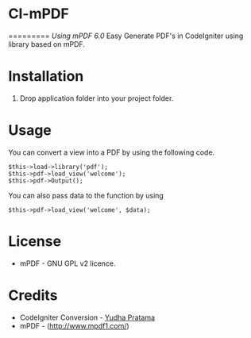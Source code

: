 # CI-mPDF
=========
_Using mPDF 6.0_
Easy Generate PDF's in CodeIgniter using library based on mPDF.

Installation
============
1. Drop application folder into your project folder.

Usage
=====
You can convert a view into a PDF by using the following code.

    $this->load->library('pdf');
    $this->pdf->load_view('welcome');
    $this->pdf->Output();
  
You can also pass data to the function by using

    $this->pdf->load_view('welcome', $data);
  
License
=======
* mPDF - GNU GPL v2 licence.

Credits
=======
* CodeIgniter Conversion - [Yudha Pratama](http://blog.shinryu99.my.id)
* mPDF - (http://www.mpdf1.com/)
